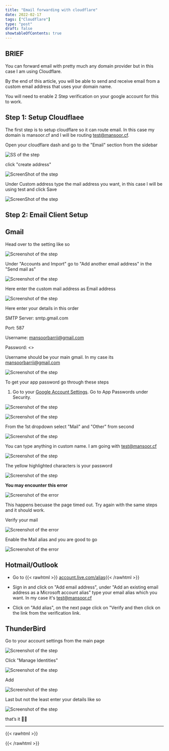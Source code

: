 ```yaml
---
title: "Email forwarding with cloudflare"
date: 2022-02-17
tags: ["Cloudflare"]
type: "post"
draft: false
showtableOfContents: true
---
```


## BRIEF

You can forward email with pretty much any domain provider but in this case I am using Cloudflare.

By the end of this article, you will be able to send and receive email from a custom email address that uses your domain name.

You will need to enable 2 Step verification on your google account for this to work.

## Step 1: Setup Cloudflaee 

The first step is to setup cloudflare so it can route email. In this case my domain is mansoor.cf and I will be routing test@mansoor.cf.

Open your cloudflare dash and go to the "Email" section from the sidebar

![SS of the step](/images/how-to/email-forwarding-cloudflare/1.png)

click "create address"

![ScreenShot of the step](/images/how-to/email-forwarding-cloudflare/2.png)

Under Custom address type the mail address you want, in this case I will be using test and click Save

![ScreenShot of the step](/images/how-to/email-forwarding-cloudflare/3.png)

## Step 2: Email Client Setup

## Gmail

Head over to the setting like so

![Screenshot of the step](/images/how-to/email-forwarding-cloudflare/4.png)

Under "Accounts and Import" go to "Add another email address" in the "Send mail as"

![Screenshot of the step](/images/how-to/email-forwarding-cloudflare/5.png)

Here enter the custom mail address as Email address

![Screenshot of the step](/images/how-to/email-forwarding-cloudflare/6.png)

Here enter your details in this order

SMTP Server: smtp.gmail.com

Port: 587

Username: mansoorbarrii@gmail.com

Password: <<app password>>

Username should be your main gmail. In my case its mansoorbarrii@gmail.com

![Screenshot of the step](/images/how-to/email-forwarding-cloudflare/7.png)

To get your app password go through these steps

1. Go to your [Google Account Settings](https://myaccount.google.com/). Go to App Passwords under Security.

![Screenshot of the step](/images/how-to/email-forwarding-cloudflare/8.png)

![Screenshot of the step](/images/how-to/email-forwarding-cloudflare/9.png)

From the 1st dropdown select "Mail" and "Other" from second

![Screenshot of the step](/images/how-to/email-forwarding-cloudflare/10.png)

You can type anything in custom name. I am going with test@mansoor.cf

![Screenshot of the step](/images/how-to/email-forwarding-cloudflare/11.png)

The yellow highlighted characters is your password

![Screenshot of the step](/images/how-to/email-forwarding-cloudflare/12.png)

**You may encounter this error**

![Screenshot of the error](/images/how-to/email-forwarding-cloudflare/14.png)

This happens becuase the page timed out. Try again with the same steps and it should work.

Verify your mail

![Screenshot of the error](/images/how-to/how-to/email-forwarding-cloudflare/13.png)

Enable the Mail alias and you are good to go

![Screenshot of the error](/images/how-to/how-to/email-forwarding-cloudflare/15.png)

## Hotmail/Outlook



- Go to {{< rawhtml >}} <a href="https://account.live.com/names/Manage?uaid=dbee175bc2864b5aa5db93b77d6e7d65" target="_blank" rel="noopener noreferrer">account.live.com/alias</a>{{< /rawhtml >}}  

- Sign in and click on "Add email address", under "Add an existing email address as a Microsoft account alias" type your email alias which you want. In my case it's test@mansoor.cf

- Click on "Add alias", on the next page click on "Verify and then click on the link from the verification link. 

## ThunderBird

Go to your account settings from the main page

![Screenshot of the step](/images/how-to/how-to/email-forwarding-cloudflare/16.png)

Click "Manage Identities"

![Screenshot of the step](/images/how-to/how-to/email-forwarding-cloudflare/17.png)

Add

![Screenshot of the step](/images/how-to/email-forwarding-cloudflare/18.png)

Last but not the least enter your details like so

![Screenshot of the step](/images/how-to/email-forwarding-cloudflare/19.png)

that’s it ✌🏽

-------------------------------------------------------------
{{< rawhtml >}} 
<script src="https://utteranc.es/client.js"
        repo="mansoorbarri/website"
        issue-term="title"
        theme="dark-blue"
        crossorigin="anonymous"
        async>
</script>
{{< /rawhtml >}}